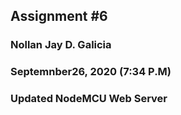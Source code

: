 ## Assignment #6 
### Nollan Jay D. Galicia
### Septemnber26, 2020 (7:34 P.M)
### Updated NodeMCU Web Server
